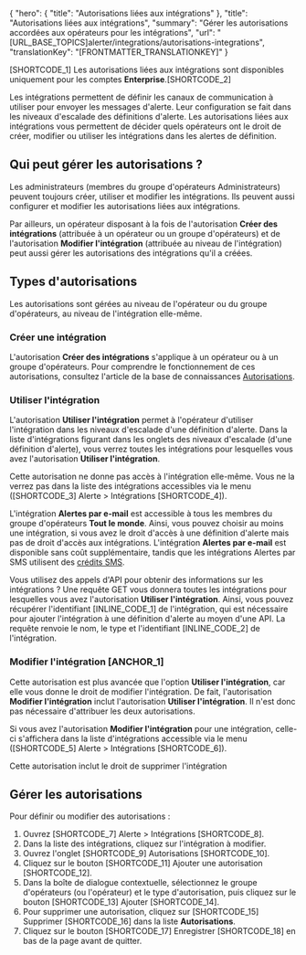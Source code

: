 {
  "hero": {
    "title": "Autorisations liées aux intégrations"
  },
  "title": "Autorisations liées aux intégrations",
  "summary": "Gérer les autorisations accordées aux opérateurs pour les intégrations",
  "url": "[URL_BASE_TOPICS]alerter/integrations/autorisations-integrations",
  "translationKey": "[FRONTMATTER_TRANSLATIONKEY]"
}

[SHORTCODE_1] Les autorisations liées aux intégrations sont disponibles uniquement pour les comptes **Enterprise**.[SHORTCODE_2]

Les intégrations permettent de définir les canaux de communication à utiliser pour envoyer les messages d'alerte. Leur configuration se fait dans les niveaux d'escalade des définitions d'alerte.
Les autorisations liées aux intégrations vous permettent de décider quels opérateurs ont le droit de créer, modifier ou utiliser les intégrations dans les alertes de définition.

## Qui peut gérer les autorisations ?

Les administrateurs (membres du groupe d'opérateurs Administrateurs) peuvent toujours créer, utiliser et modifier les intégrations. Ils peuvent aussi configurer et modifier les autorisations liées aux intégrations.

Par ailleurs, un opérateur disposant à la fois de l'autorisation **Créer des intégrations** (attribuée à un opérateur ou un groupe d'opérateurs) et de l'autorisation **Modifier l'intégration** (attribuée au niveau de l'intégration) peut aussi gérer les autorisations des intégrations qu'il a créées.
## Types d'autorisations

Les autorisations sont gérées au niveau de l'opérateur ou du groupe d'opérateurs, au niveau de l'intégration elle-même.

### Créer une intégration

L'autorisation **Créer des intégrations** s'applique à un opérateur ou à un groupe d'opérateurs. Pour comprendre le fonctionnement de ces autorisations, consultez l'article de la base de connaissances [Autorisations]([LINK_URL_1]).

### Utiliser l'intégration

L'autorisation **Utiliser l'intégration** permet à l'opérateur d'utiliser l'intégration dans les niveaux d'escalade d'une définition d'alerte. Dans la liste d'intégrations figurant dans les onglets des niveaux d'escalade (d'une définition d'alerte), vous verrez toutes les intégrations pour lesquelles vous avez l'autorisation **Utiliser l'intégration**.

Cette autorisation ne donne pas accès à l'intégration elle-même. Vous ne la verrez pas dans la liste des intégrations accessibles via le menu ([SHORTCODE_3] Alerte > Intégrations [SHORTCODE_4]).

L'intégration **Alertes par e-mail** est accessible à tous les membres du groupe d'opérateurs **Tout le monde**. Ainsi, vous pouvez choisir au moins une intégration, si vous avez le droit d'accès à une définition d'alerte mais pas de droit d'accès aux intégrations. L'intégration **Alertes par e-mail** est disponible sans coût supplémentaire, tandis que les intégrations Alertes par SMS utilisent des [crédits SMS]([LINK_URL_2]).

Vous utilisez des appels d'API pour obtenir des informations sur les intégrations ? Une requête GET vous donnera toutes les intégrations pour lesquelles vous avez l'autorisation **Utiliser l'intégration**. Ainsi, vous pouvez récupérer l'identifiant [INLINE_CODE_1] de l'intégration, qui est nécessaire pour ajouter l'intégration à une définition d'alerte au moyen d'une API. La requête renvoie le nom, le type et l'identifiant [INLINE_CODE_2] de l'intégration.

### Modifier l'intégration [ANCHOR_1]

Cette autorisation est plus avancée que l'option **Utiliser l'intégration**, car elle vous donne le droit de modifier l'intégration. De fait, l'autorisation **Modifier l'intégration** inclut l'autorisation **Utiliser l'intégration**. Il n'est donc pas nécessaire d'attribuer les deux autorisations.

Si vous avez l'autorisation **Modifier l'intégration** pour une intégration, celle-ci s'affichera dans la liste d'intégrations accessible via le menu ([SHORTCODE_5] Alerte > Intégrations [SHORTCODE_6]).

Cette autorisation inclut le droit de supprimer l'intégration

## Gérer les autorisations

Pour définir ou modifier des autorisations :

1. Ouvrez [SHORTCODE_7] Alerte > Intégrations [SHORTCODE_8].
2. Dans la liste des intégrations, cliquez sur l'intégration à modifier.
3. Ouvrez l'onglet [SHORTCODE_9] Autorisations [SHORTCODE_10].
4. Cliquez sur le bouton [SHORTCODE_11] Ajouter une autorisation [SHORTCODE_12].
5. Dans la boîte de dialogue contextuelle, sélectionnez le groupe d'opérateurs (ou l'opérateur) et le type d'autorisation, puis cliquez sur le bouton [SHORTCODE_13] Ajouter [SHORTCODE_14].
6. Pour supprimer une autorisation, cliquez sur [SHORTCODE_15] Supprimer [SHORTCODE_16] dans la liste **Autorisations**.
7. Cliquez sur le bouton [SHORTCODE_17] Enregistrer [SHORTCODE_18] en bas de la page avant de quitter.